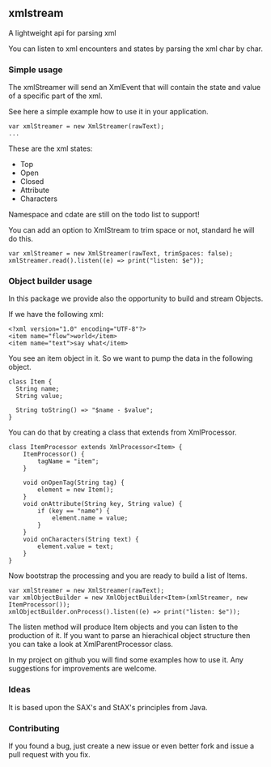 ## xmlstream ##

A lightweight api for parsing xml

You can listen to xml encounters and states by parsing the xml char by char.

### Simple usage ###

The xmlStreamer will send an XmlEvent that will contain the state and value of a specific part of the xml.

See here a simple example how to use it in your application.

	var xmlStreamer = new XmlStreamer(rawText);
	...
	
These are the xml states:

* Top
* Open
* Closed
* Attribute
* Characters

Namespace and cdate are still on the todo list to support!

You can add an option to XmlStream to trim space or not, standard he will do this.

	var xmlStreamer = new XmlStreamer(rawText, trimSpaces: false);
	xmlStreamer.read().listen((e) => print("listen: $e"));
	

### Object builder usage ###

In this package we provide also the opportunity to build and stream Objects.

If we have the following xml:

	<?xml version="1.0" encoding="UTF-8"?>
	<item name="flow">world</item>
	<item name="text">say what</item>

You see an item object in it. So we want to pump the data in the following object.

	class Item {
	  String name;
	  String value;
  
	  String toString() => "$name - $value";
	}
	
You can do that by creating a class that extends from XmlProcessor<Item>.

	class ItemProcessor extends XmlProcessor<Item> {
  		ItemProcessor() {
    		tagName = "item";
  		}
  		
  		void onOpenTag(String tag) {
     		element = new Item();
  		}
	  	void onAttribute(String key, String value) {
    		if (key == "name") {
      			element.name = value;
    		}
  		}
  		void onCharacters(String text) {
    		element.value = text;
  		} 
	}
	
Now bootstrap the processing and you are ready to build a list of Items.

	var xmlStreamer = new XmlStreamer(rawText);
	var xmlObjectBuilder = new XmlObjectBuilder<Item>(xmlStreamer, new ItemProcessor());
	xmlObjectBuilder.onProcess().listen((e) => print("listen: $e"));

The listen method will produce Item objects and you can listen to the production of it.
If you want to parse an hierachical object structure then you can take a look at XmlParentProcessor class.

In my project on github you will find some examples how to use it. Any suggestions for improvements are welcome.

### Ideas ###

It is based upon the SAX's and StAX's principles from Java. 

### Contributing ###
 
If you found a bug, just create a new issue or even better fork and issue a
pull request with you fix.